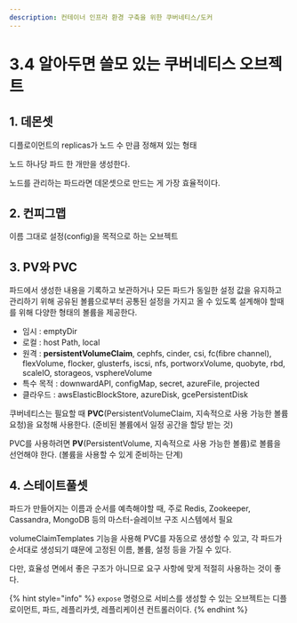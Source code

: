 ```yaml
---
description: 컨테이너 인프라 환경 구축을 위한 쿠버네티스/도커
---
```


# 3.4 알아두면 쓸모 있는 쿠버네티스 오브젝트

## 1. 데몬셋

디플로이먼트의 replicas가 노드 수 만큼 정해져 있는 형태

노드 하나당 파드 한 개만을 생성한다.

노드를 관리하는 파드라면 데몬셋으로 만드는 게 가장 효율적이다.

## 2. 컨피그맵

이름 그대로 설정(config)을 목적으로 하는 오브젝트

## 3. PV와 PVC

파드에서 생성한 내용을 기록하고 보관하거나 모든 파드가 동일한 설정 값을 유지하고 관리하기 위해 공유된 볼륨으로부터 공통된 설정을 가지고 올 수 있도록 설계해야 할때를 위해 다양한 형태의 볼륨을 제공한다.

- 임시 : emptyDir
- 로컬 : host Path, local
- 원격 : **persistentVolumeClaim**, cephfs, cinder, csi, fc(fibre channel), flexVolume, flocker, glusterfs, iscsi, nfs, portworxVolume, quobyte, rbd, scaleIO, storageos, vsphereVolume
- 특수 목적 : downwardAPI, configMap, secret, azureFile, projected
- 클라우드 : awsElasticBlockStore, azureDisk, gcePersistentDisk

쿠버네티스는 필요할 때 **PVC**(PersistentVolumeClaim, 지속적으로 사용 가능한 볼륨 요청)을 요청해 사용한다. (준비된 볼륨에서 일정 공간을 할당 받는 것) 

PVC를 사용하려면 **PV**(PersistentVolume, 지속적으로 사용 가능한 볼륨)로 볼륨을 선언해야 한다. (볼륨을 사용할 수 있게 준비하는 단계)

## 4. 스테이트풀셋

파드가 만들어지는 이름과 순서를 예측해야할 때, 주로 Redis, Zookeeper, Cassandra, MongoDB 등의 마스터-슬레이브 구조 시스템에서 필요

volumeClaimTemplates 기능을 사용해 PVC를 자동으로 생성할 수 있고, 각 파드가 순서대로 생성되기 떄문에 고정된 이름, 볼륨, 설정 등을 가질 수 있다.

다만, 효율성 면에서 좋은 구조가 아니므로 요구 사항에 맞게 적절히 사용하는 것이 좋다.

{% hint style="info" %}
`expose` 명령으로 서비스를 생성할 수 있는 오브젝트는 디플로이먼트, 파드, 레플리카셋, 레플리케이션 컨트롤러이다.
{% endhint %}